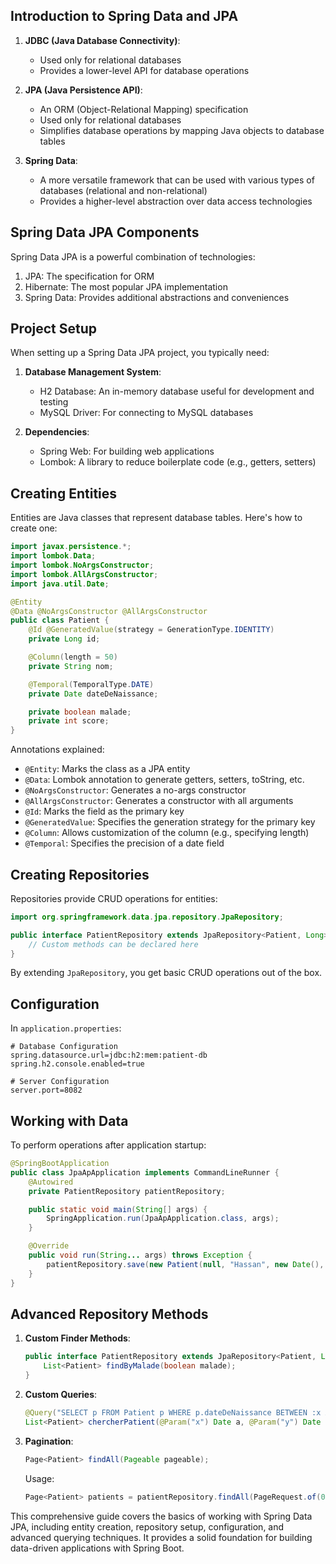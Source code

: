 ## Introduction to Spring Data and JPA

1. **JDBC (Java Database Connectivity)**:
   - Used only for relational databases
   - Provides a lower-level API for database operations

2. **JPA (Java Persistence API)**:
   - An ORM (Object-Relational Mapping) specification
   - Used only for relational databases
   - Simplifies database operations by mapping Java objects to database tables

3. **Spring Data**:
   - A more versatile framework that can be used with various types of databases (relational and non-relational)
   - Provides a higher-level abstraction over data access technologies

## Spring Data JPA Components

Spring Data JPA is a powerful combination of technologies:

1. JPA: The specification for ORM
2. Hibernate: The most popular JPA implementation
3. Spring Data: Provides additional abstractions and conveniences

## Project Setup

When setting up a Spring Data JPA project, you typically need:

1. **Database Management System**:
   - H2 Database: An in-memory database useful for development and testing
   - MySQL Driver: For connecting to MySQL databases

2. **Dependencies**:
   - Spring Web: For building web applications
   - Lombok: A library to reduce boilerplate code (e.g., getters, setters)

## Creating Entities

Entities are Java classes that represent database tables. Here's how to create one:

```java
import javax.persistence.*;
import lombok.Data;
import lombok.NoArgsConstructor;
import lombok.AllArgsConstructor;
import java.util.Date;

@Entity
@Data @NoArgsConstructor @AllArgsConstructor
public class Patient {
    @Id @GeneratedValue(strategy = GenerationType.IDENTITY)
    private Long id;

    @Column(length = 50)
    private String nom;

    @Temporal(TemporalType.DATE)
    private Date dateDeNaissance;

    private boolean malade;
    private int score;
}
```

Annotations explained:
- `@Entity`: Marks the class as a JPA entity
- `@Data`: Lombok annotation to generate getters, setters, toString, etc.
- `@NoArgsConstructor`: Generates a no-args constructor
- `@AllArgsConstructor`: Generates a constructor with all arguments
- `@Id`: Marks the field as the primary key
- `@GeneratedValue`: Specifies the generation strategy for the primary key
- `@Column`: Allows customization of the column (e.g., specifying length)
- `@Temporal`: Specifies the precision of a date field

## Creating Repositories

Repositories provide CRUD operations for entities:

```java
import org.springframework.data.jpa.repository.JpaRepository;

public interface PatientRepository extends JpaRepository<Patient, Long> {
    // Custom methods can be declared here
}
```

By extending `JpaRepository`, you get basic CRUD operations out of the box.

## Configuration

In `application.properties`:

```properties
# Database Configuration
spring.datasource.url=jdbc:h2:mem:patient-db
spring.h2.console.enabled=true

# Server Configuration
server.port=8082
```

## Working with Data

To perform operations after application startup:

```java
@SpringBootApplication
public class JpaApApplication implements CommandLineRunner {
    @Autowired
    private PatientRepository patientRepository;

    public static void main(String[] args) {
        SpringApplication.run(JpaApApplication.class, args);
    }

    @Override
    public void run(String... args) throws Exception {
        patientRepository.save(new Patient(null, "Hassan", new Date(), false, 56));
    }
}
```

## Advanced Repository Methods

1. **Custom Finder Methods**:
   ```java
   public interface PatientRepository extends JpaRepository<Patient, Long> {
       List<Patient> findByMalade(boolean malade);
   }
   ```

2. **Custom Queries**:
   ```java
   @Query("SELECT p FROM Patient p WHERE p.dateDeNaissance BETWEEN :x AND :y OR p.nom LIKE :z")
   List<Patient> chercherPatient(@Param("x") Date a, @Param("y") Date b, @Param("z") String s);
   ```

3. **Pagination**:
   ```java
   Page<Patient> findAll(Pageable pageable);
   ```

   Usage:
   ```java
   Page<Patient> patients = patientRepository.findAll(PageRequest.of(0, 5));
   ```

This comprehensive guide covers the basics of working with Spring Data JPA, including entity creation, repository setup, configuration, and advanced querying techniques. It provides a solid foundation for building data-driven applications with Spring Boot.